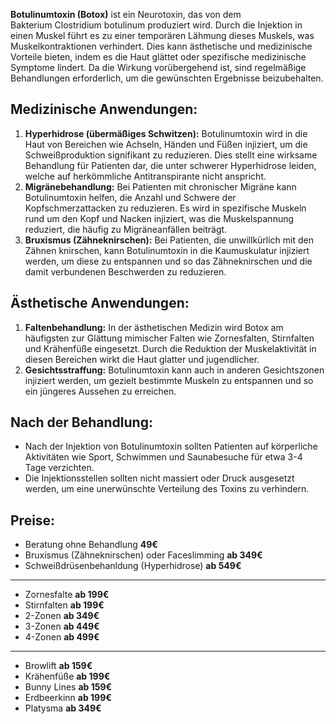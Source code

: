 **Botulinumtoxin (Botox)** ist ein Neurotoxin, das von dem Bakterium Clostridium botulinum produziert wird. Durch die Injektion in einen Muskel führt es zu einer temporären Lähmung dieses Muskels, was Muskelkontraktionen verhindert. Dies kann ästhetische und medizinische Vorteile bieten, indem es die Haut glättet oder spezifische medizinische Symptome lindert. Da die Wirkung vorübergehend ist, sind regelmäßige Behandlungen erforderlich, um die gewünschten Ergebnisse beizubehalten.

## Medizinische Anwendungen:
1. **Hyperhidrose (übermäßiges Schwitzen):** Botulinumtoxin wird in die Haut von Bereichen wie Achseln, Händen und Füßen injiziert, um die Schweißproduktion signifikant zu reduzieren. Dies stellt eine wirksame Behandlung für Patienten dar, die unter schwerer Hyperhidrose leiden, welche auf herkömmliche Antitranspirante nicht anspricht.
2. **Migränebehandlung:** Bei Patienten mit chronischer Migräne kann Botulinumtoxin helfen, die Anzahl und Schwere der Kopfschmerzattacken zu reduzieren. Es wird in spezifische Muskeln rund um den Kopf und Nacken injiziert, was die Muskelspannung reduziert, die häufig zu Migräneanfällen beiträgt.
3. **Bruxismus (Zähneknirschen):** Bei Patienten, die unwillkürlich mit den Zähnen knirschen, kann Botulinumtoxin in die Kaumuskulatur injiziert werden, um diese zu entspannen und so das Zähneknirschen und die damit verbundenen Beschwerden zu reduzieren.

## Ästhetische Anwendungen:
1. **Faltenbehandlung:** In der ästhetischen Medizin wird Botox am häufigsten zur Glättung mimischer Falten wie Zornesfalten, Stirnfalten und Krähenfüße eingesetzt. Durch die Reduktion der Muskelaktivität in diesen Bereichen wirkt die Haut glatter und jugendlicher.
2. **Gesichtsstraffung:** Botulinumtoxin kann auch in anderen Gesichtszonen injiziert werden, um gezielt bestimmte Muskeln zu entspannen und so ein jüngeres Aussehen zu erreichen.

## Nach der Behandlung:
* Nach der Injektion von Botulinumtoxin sollten Patienten auf körperliche Aktivitäten wie Sport, Schwimmen und Saunabesuche für etwa 3-4 Tage verzichten.
* Die Injektionsstellen sollten nicht massiert oder Druck ausgesetzt werden, um eine unerwünschte Verteilung des Toxins zu verhindern.

## Preise:
* Beratung ohne Behandlung **49€**
* Bruxismus (Zähneknirschen) oder Faceslimming **ab 349€**
* Schweißdrüsenbehanldung (Hyperhidrose) **ab 549€**
---
* Zornesfalte **ab 199€**
* Stirnfalten **ab 199€**
* 2-Zonen **ab 349€**
* 3-Zonen **ab 449€**
* 4-Zonen **ab 499€**
---
* Browlift **ab 159€**
* Krähenfüße **ab 199€**
* Bunny Lines **ab 159€**
* Erdbeerkinn **ab 199€**
* Platysma **ab 349€**
